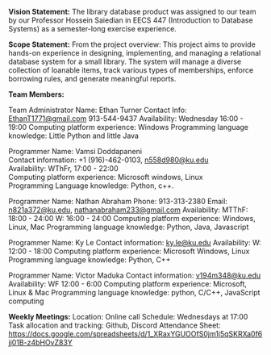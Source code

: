 **Vision Statement:** The library database product was assigned to our team by our Professor Hossein Saiedian in EECS 447 (Introduction to Database Systems) as a semester-long exercise experience. 

**Scope Statement:** From the project overview: This project aims to provide hands-on experience in designing, implementing, and managing a relational database system for a small library. The system will manage a diverse collection of loanable items, track various types of memberships, enforce borrowing rules, and generate meaningful reports.

**Team Members:**

Team Administrator
Name: Ethan Turner 
Contact Info: EthanT1771@gmail.com 913-544-9437
Availability: Wednesday 16:00 - 19:00 
Computing platform experience: Windows
Programming language knowledge: Little Python and little Java

Programmer
Name: Vamsi Doddapaneni                                                                                    
Contact information: +1 (916)-462-0103,  n558d980@ku.edu                
Availability: WThFr, 17:00 - 22:00                                                                         
Computing platform experience: Microsoft windows, Linux              
Programming Language knowledge: Python, c++.

Programmer
Name: Nathan Abraham
Phone: 913-313-2380
Email: n821a372@ku.edu, nathanabraham233@gmail.com
Availability: MTThF: 18:00 - 24:00 W: 16:00 - 24:00
Computing platform experience: Windows, Linux, Mac
Programming language knowledge: Python, Java, Javascript 

Programmer
Name: Ky Le 
Contact information: ky.le@ku.edu 
Availability: W: 12:00 - 18:00 
Computing platform experience: Microsoft Windows, Linux
Programming language knowledge: Python, C++ 

Programmer
Name: Victor Maduka
Contact information: v194m348@ku.edu
Availability: WF 12:00 - 6:00
Computing platform experience: Microsoft, Linux & Mac
Programming language knowledge: python, C/C++, JavaScript
computing

**Weekly Meetings:**
Location: Online call
Schedule: Wednesdays at 17:00
Task allocation and tracking: Github, Discord
Attendance Sheet:
https://docs.google.com/spreadsheets/d/1_XRaxYGUOOfS0jm1j5qSKRXa0f6jj01B-z4bHOvZ83Y



